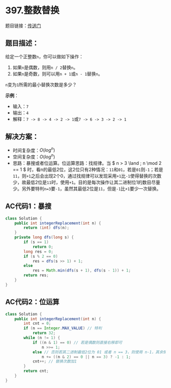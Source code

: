# 397.整数替换
题目链接：[传送门](https://leetcode-cn.com/problems/integer-replacement/)

## 题目描述：
给定一个正整数`n`，你可以做如下操作：

1. 如果`n`是偶数，则用`n / 2`替换`n`。
2. 如果`n`是奇数，则可以用`n + 1`或`n - 1`替换`n`。

`n`变为`1`所需的最小替换次数是多少？

**示例**：

- 输入：`7`
- 输出：`4`
- 解释：`7 -> 8 -> 4 -> 2 -> 1`或`7 -> 6 -> 3 -> 2 -> 1`

## 解决方案：
- 时间复杂度：$O(log^n)$
- 空间复杂度：$O(log^n)$
- 思路：暴搜或者位运算。位运算思路：找规律。当 $ n > 3 \land \; n \mod 2 == 1 $ 时，看n的最低2位，这2位只有2种情况：`11`和`01`，若是`01`则`-1`；若是`11`，则`+1`之后会出现2个0，通过找规律可以发现采用`+1`比`-1`使得替换的次数少，故最低2位是`11`时，使用`+1`。目的是每次操作让其二进制位1的数目尽量少。另外要特判`n=3`要`-1`，虽然其最低2位是`11`，但是`-1`比`+1`要少一次替换。

## AC代码1：暴搜
```java
class Solution {
	public int integerReplacement(int n) {
		return (int) dfs(n);
	}
	private long dfs(long s) {
		if (s == 1)
			return 0;
		long res = 0;
		if (s % 2 == 0)
			res = dfs(s >> 1) + 1;
		else
			res = Math.min(dfs(s + 1), dfs(s - 1)) + 1;
		return res;
	}
}
```

## AC代码2：位运算
```java
class Solution {
	public int integerReplacement(int n) {
		int cnt = 0;
		if (n == Integer.MAX_VALUE) // 特判
			return 32;
		while (n != 1) {
			if ((n & 1) == 0) // 若是偶数则直接右移即可
				n >>= 1;
			else // 否则若其二进制最低2位为 01 或者 n == 3，则使用 n-1，其余情况都使用 n+1
				n += ((n & 2) == 0 || n == 3) ? -1 : 1;
			cnt++; // 替换次数加1
		}
		return cnt;
	}
}
```